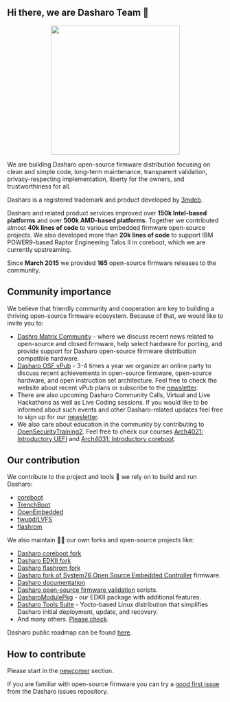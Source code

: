 ## Hi there, we are Dasharo Team  👋

<p align="center">
<img src="https://raw.githubusercontent.com/Dasharo/.github/main/profile/images/dasharo-sygnet.png" width="300" align=center/>
</p>

We are building Dasharo open-source firmware distribution focusing on clean and
simple code, long-term maintenance, transparent validation, privacy-respecting
implementation, liberty for the owners, and trustworthiness for all.

Dasharo is a registered trademark and product developed by
[3mdeb](https://github.com/3mdeb).

Dasharo and related product services improved over **150k Intel-based
platforms** and over **500k AMD-based platforms**. Together we contributed
almost **40k lines of code** to various embedded firmware open-source projects.
We also developed more than **20k lines of code** to support IBM POWER9-based
Raptor Engineering Talos II in coreboot, which we are currently upstreaming.

Since **March 2015** we provided **165** open-source firmware releases to the
community.

<!--

- TBD - provide more statistics

-->

## Community importance

We believe that friendly community and cooperation are key to building
a thriving open-source firmware ecosystem. Because of that, we would like to
invite you to:

* [Dashro Matrix Community](https://matrix.to/#/#dasharo:matrix.org) - where we
  discuss recent news related to open-source and closed firmware, help select
  hardware for porting, and provide support for Dasharo open-source firmware
  distribution compatible hardware.
* [Dasharo OSF vPub](https://vpub.dasharo.com/) - 3-4 times a year we organize
  an online party to discuss recent achievements in open-source firmware,
  open-source hardware, and open instruction set architecture. Feel free to
  check the website about recent vPub plans or subscribe to the
  [newsletter](https://newsletter.3mdeb.com/subscription/0_K65I7ro).
* There are also upcoming Dasharo Community Calls, Virtual and Live Hackathons
  as well as Live Coding sessions. If you would like to be informed about such
  events and other Dasharo-related updates feel free to sign up for our
  [newsletter](https://newsletter.3mdeb.com/subscription/wwL90UkXP).
* We also care about education in the community by contributing to
  [OpenSecurityTraining2](https://ost2.fyi/). Feel free to check our courses
  [Arch4021: Introductory UEFI](https://p.ost2.fyi/courses/course-v1:OpenSecurityTraining2+4021_Intro_UEFI+2022_v1/about)
  and [Arch4031: Introductory coreboot](https://p.ost2.fyi/courses/course-v1:OpenSecurityTraining2+Arch4031_x86-64_RV_coreboot+2021_v1/about).

## Our contribution

We contribute to the project and tools 🔧 we rely on to build and run Dasharo:

* [coreboot](https://doc.coreboot.org/contributing/index.html)
* [TrenchBoot](https://trenchboot.org/documentation/CONTRIBUTING/)
* [OpenEmbedded](https://www.openembedded.org/wiki/How_to_submit_a_patch_to_OpenEmbedded)
* [fwupd/LVFS](https://github.com/fwupd/fwupd)
* [flashrom](https://www.flashrom.org/Development_Guidelines)

<!--
* [Tianocore EDKII](https://www.tianocore.org/contrib/)
-->

We also maintain 🧙‍♂️ our own forks and open-source projects like:

* [Dasharo coreboot fork](https://github.com/Dasharo/coreboot)
* [Dasharo EDKII fork](https://github.com/Dasharo/edk2)
* [Dasharo flashrom fork](https://github.com/Dasharo/flashrom)
* [Dasharo fork of System76 Open Source Embedded Controller](https://github.com/Dasharo/ec) 
  firmware.
* [Dasharo documentation](https://github.com/Dasharo/docs)
* [Dasharo open-source firmware validation](https://github.com/Dasharo/open-source-firmware-validation) 
  scripts.
* [DasharoModulePkg](https://github.com/Dasharo/DasharoModulePkg) - our EDKII
  package with additional features.
* [Dasharo Tools Suite](https://github.com/Dasharo/meta-dts) - Yocto-based
  Linux distribution that simplifies Dasharo initial deployment, update, and
  recovery.
* And many others. [Please check](https://github.com/orgs/Dasharo/repositories).

Dasharo public roadmap can be found [here](https://github.com/Dasharo/dasharo-issues/milestones).

## How to contribute

Please start in the [newcomer](https://docs.dasharo.com/#newcommers) section.

If you are familiar with open-source firmware you can try a [good first
issue](https://github.com/Dasharo/dasharo-issues/issues?q=is%3Aopen+is%3Aissue+label%3A%22good+first+issue%22)
from the Dasharo issues repository.

<!--

**Here are some ideas to get you started:**

🙋‍♀️ A short introduction - what is your organization all about?
🌈 Contribution guidelines - how can the community get involved?
👩‍💻 Useful resources - where can the community find your docs? Is there anything else the community should know?
🍿 Fun facts - what does your team eat for breakfast?
🧙 Remember, you can do mighty things with the power of [Markdown](https://docs.github.com/github/writing-on-github/getting-started-with-writing-and-formatting-on-github/basic-writing-and-formatting-syntax)
-->
